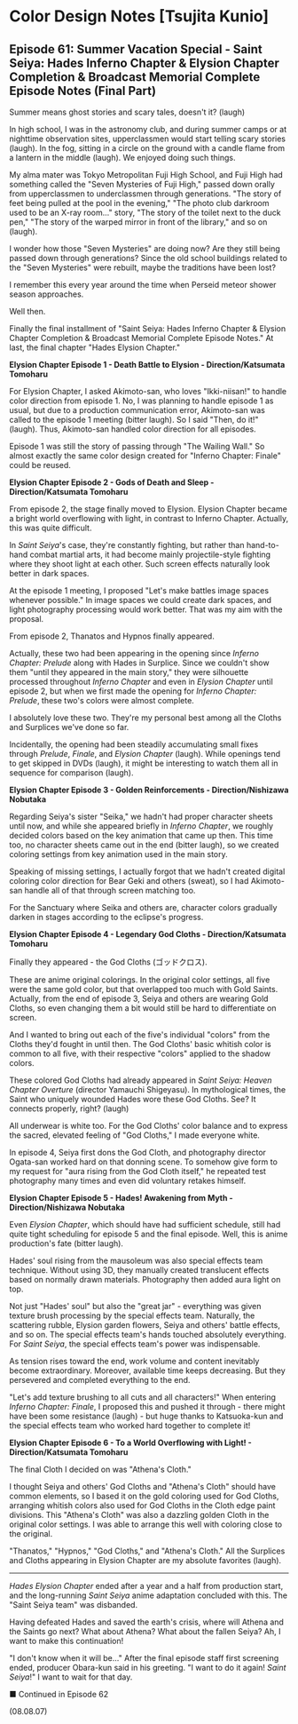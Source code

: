 # Color Design Notes [Tsujita Kunio]

## Episode 61: Summer Vacation Special - Saint Seiya: Hades Inferno Chapter & Elysion Chapter Completion & Broadcast Memorial Complete Episode Notes (Final Part)

Summer means ghost stories and scary tales, doesn't it? (laugh)

In high school, I was in the astronomy club, and during summer camps or at nighttime observation sites, upperclassmen would start telling scary stories (laugh). In the fog, sitting in a circle on the ground with a candle flame from a lantern in the middle (laugh). We enjoyed doing such things.

My alma mater was Tokyo Metropolitan Fuji High School, and Fuji High had something called the "Seven Mysteries of Fuji High," passed down orally from upperclassmen to underclassmen through generations. "The story of feet being pulled at the pool in the evening," "The photo club darkroom used to be an X-ray room..." story, "The story of the toilet next to the duck pen," "The story of the warped mirror in front of the library," and so on (laugh).

I wonder how those "Seven Mysteries" are doing now? Are they still being passed down through generations? Since the old school buildings related to the "Seven Mysteries" were rebuilt, maybe the traditions have been lost?

I remember this every year around the time when Perseid meteor shower season approaches.

Well then.

Finally the final installment of "Saint Seiya: Hades Inferno Chapter & Elysion Chapter Completion & Broadcast Memorial Complete Episode Notes." At last, the final chapter "Hades Elysion Chapter."

**Elysion Chapter Episode 1 - Death Battle to Elysion - Direction/Katsumata Tomoharu**

For Elysion Chapter, I asked Akimoto-san, who loves "Ikki-niisan!" to handle color direction from episode 1. No, I was planning to handle episode 1 as usual, but due to a production communication error, Akimoto-san was called to the episode 1 meeting (bitter laugh). So I said "Then, do it!" (laugh). Thus, Akimoto-san handled color direction for all episodes.

Episode 1 was still the story of passing through "The Wailing Wall." So almost exactly the same color design created for "Inferno Chapter: Finale" could be reused.

**Elysion Chapter Episode 2 - Gods of Death and Sleep - Direction/Katsumata Tomoharu**

From episode 2, the stage finally moved to Elysion. Elysion Chapter became a bright world overflowing with light, in contrast to Inferno Chapter. Actually, this was quite difficult.

In *Saint Seiya*'s case, they're constantly fighting, but rather than hand-to-hand combat martial arts, it had become mainly projectile-style fighting where they shoot light at each other. Such screen effects naturally look better in dark spaces.

At the episode 1 meeting, I proposed "Let's make battles image spaces whenever possible." In image spaces we could create dark spaces, and light photography processing would work better. That was my aim with the proposal.

From episode 2, Thanatos and Hypnos finally appeared.

Actually, these two had been appearing in the opening since *Inferno Chapter: Prelude* along with Hades in Surplice. Since we couldn't show them "until they appeared in the main story," they were silhouette processed throughout *Inferno Chapter* and even in *Elysion Chapter* until episode 2, but when we first made the opening for *Inferno Chapter: Prelude*, these two's colors were almost complete.

I absolutely love these two. They're my personal best among all the Cloths and Surplices we've done so far.

Incidentally, the opening had been steadily accumulating small fixes through *Prelude*, *Finale*, and *Elysion Chapter* (laugh). While openings tend to get skipped in DVDs (laugh), it might be interesting to watch them all in sequence for comparison (laugh).

**Elysion Chapter Episode 3 - Golden Reinforcements - Direction/Nishizawa Nobutaka**

Regarding Seiya's sister "Seika," we hadn't had proper character sheets until now, and while she appeared briefly in *Inferno Chapter*, we roughly decided colors based on the key animation that came up then. This time too, no character sheets came out in the end (bitter laugh), so we created coloring settings from key animation used in the main story.

Speaking of missing settings, I actually forgot that we hadn't created digital coloring color direction for Bear Geki and others (sweat), so I had Akimoto-san handle all of that through screen matching too.

For the Sanctuary where Seika and others are, character colors gradually darken in stages according to the eclipse's progress.

**Elysion Chapter Episode 4 - Legendary God Cloths - Direction/Katsumata Tomoharu**

Finally they appeared - the God Cloths (ゴッドクロス).

These are anime original colorings. In the original color settings, all five were the same gold color, but that overlapped too much with Gold Saints. Actually, from the end of episode 3, Seiya and others are wearing Gold Cloths, so even changing them a bit would still be hard to differentiate on screen.

And I wanted to bring out each of the five's individual "colors" from the Cloths they'd fought in until then. The God Cloths' basic whitish color is common to all five, with their respective "colors" applied to the shadow colors.

These colored God Cloths had already appeared in *Saint Seiya: Heaven Chapter Overture* (director Yamauchi Shigeyasu). In mythological times, the Saint who uniquely wounded Hades wore these God Cloths. See? It connects properly, right? (laugh)

All underwear is white too. For the God Cloths' color balance and to express the sacred, elevated feeling of "God Cloths," I made everyone white.

In episode 4, Seiya first dons the God Cloth, and photography director Ogata-san worked hard on that donning scene. To somehow give form to my request for "aura rising from the God Cloth itself," he repeated test photography many times and even did voluntary retakes himself.

**Elysion Chapter Episode 5 - Hades! Awakening from Myth - Direction/Nishizawa Nobutaka**

Even *Elysion Chapter*, which should have had sufficient schedule, still had quite tight scheduling for episode 5 and the final episode. Well, this is anime production's fate (bitter laugh).

Hades' soul rising from the mausoleum was also special effects team technique. Without using 3D, they manually created translucent effects based on normally drawn materials. Photography then added aura light on top.

Not just "Hades' soul" but also the "great jar" - everything was given texture brush processing by the special effects team. Naturally, the scattering rubble, Elysion garden flowers, Seiya and others' battle effects, and so on. The special effects team's hands touched absolutely everything. For *Saint Seiya*, the special effects team's power was indispensable.

As tension rises toward the end, work volume and content inevitably become extraordinary. Moreover, available time keeps decreasing. But they persevered and completed everything to the end.

"Let's add texture brushing to all cuts and all characters!" When entering *Inferno Chapter: Finale*, I proposed this and pushed it through - there might have been some resistance (laugh) - but huge thanks to Katsuoka-kun and the special effects team who worked hard together to complete it!

**Elysion Chapter Episode 6 - To a World Overflowing with Light! - Direction/Katsumata Tomoharu**

The final Cloth I decided on was "Athena's Cloth."

I thought Seiya and others' God Cloths and "Athena's Cloth" should have common elements, so I based it on the gold coloring used for God Cloths, arranging whitish colors also used for God Cloths in the Cloth edge paint divisions. This "Athena's Cloth" was also a dazzling golden Cloth in the original color settings. I was able to arrange this well with coloring close to the original.

"Thanatos," "Hypnos," "God Cloths," and "Athena's Cloth." All the Surplices and Cloths appearing in Elysion Chapter are my absolute favorites (laugh).

***

*Hades Elysion Chapter* ended after a year and a half from production start, and the long-running *Saint Seiya* anime adaptation concluded with this. The "Saint Seiya team" was disbanded.

Having defeated Hades and saved the earth's crisis, where will Athena and the Saints go next? What about Athena? What about the fallen Seiya? Ah, I want to make this continuation!

"I don't know when it will be..." After the final episode staff first screening ended, producer Obara-kun said in his greeting. "I want to do it again! *Saint Seiya*!" I want to wait for that day.

■ Continued in Episode 62

(08.08.07)